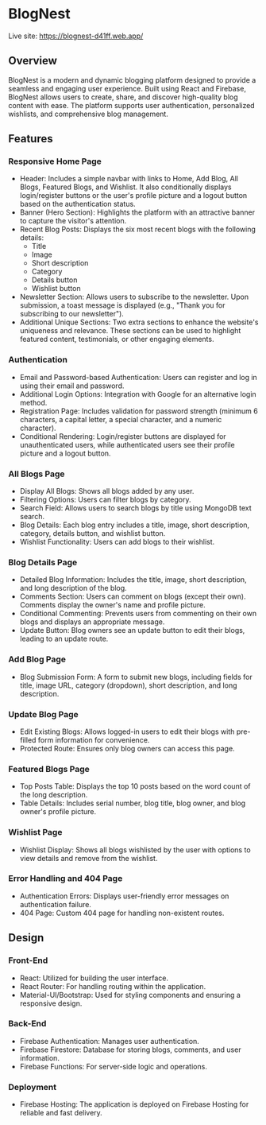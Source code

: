 BlogNest
========

Live site: <https://blognest-d41ff.web.app/>

Overview
--------

BlogNest is a modern and dynamic blogging platform designed to provide a seamless and engaging user experience. Built using React and Firebase, BlogNest allows users to create, share, and discover high-quality blog content with ease. The platform supports user authentication, personalized wishlists, and comprehensive blog management.

Features
--------

### Responsive Home Page

-   Header: Includes a simple navbar with links to Home, Add Blog, All Blogs, Featured Blogs, and Wishlist. It also conditionally displays login/register buttons or the user's profile picture and a logout button based on the authentication status.
-   Banner (Hero Section): Highlights the platform with an attractive banner to capture the visitor's attention.
-   Recent Blog Posts: Displays the six most recent blogs with the following details:
    -   Title
    -   Image
    -   Short description
    -   Category
    -   Details button
    -   Wishlist button
-   Newsletter Section: Allows users to subscribe to the newsletter. Upon submission, a toast message is displayed (e.g., "Thank you for subscribing to our newsletter").
-   Additional Unique Sections: Two extra sections to enhance the website's uniqueness and relevance. These sections can be used to highlight featured content, testimonials, or other engaging elements.

### Authentication

-   Email and Password-based Authentication: Users can register and log in using their email and password.
-   Additional Login Options: Integration with Google for an alternative login method.
-   Registration Page: Includes validation for password strength (minimum 6 characters, a capital letter, a special character, and a numeric character).
-   Conditional Rendering: Login/register buttons are displayed for unauthenticated users, while authenticated users see their profile picture and a logout button.

### All Blogs Page

-   Display All Blogs: Shows all blogs added by any user.
-   Filtering Options: Users can filter blogs by category.
-   Search Field: Allows users to search blogs by title using MongoDB text search.
-   Blog Details: Each blog entry includes a title, image, short description, category, details button, and wishlist button.
-   Wishlist Functionality: Users can add blogs to their wishlist.

### Blog Details Page

-   Detailed Blog Information: Includes the title, image, short description, and long description of the blog.
-   Comments Section: Users can comment on blogs (except their own). Comments display the owner's name and profile picture.
-   Conditional Commenting: Prevents users from commenting on their own blogs and displays an appropriate message.
-   Update Button: Blog owners see an update button to edit their blogs, leading to an update route.

### Add Blog Page

-   Blog Submission Form: A form to submit new blogs, including fields for title, image URL, category (dropdown), short description, and long description.

### Update Blog Page

-   Edit Existing Blogs: Allows logged-in users to edit their blogs with pre-filled form information for convenience.
-   Protected Route: Ensures only blog owners can access this page.

### Featured Blogs Page

-   Top Posts Table: Displays the top 10 posts based on the word count of the long description.
-   Table Details: Includes serial number, blog title, blog owner, and blog owner's profile picture.

### Wishlist Page

-   Wishlist Display: Shows all blogs wishlisted by the user with options to view details and remove from the wishlist.

### Error Handling and 404 Page

-   Authentication Errors: Displays user-friendly error messages on authentication failure.
-   404 Page: Custom 404 page for handling non-existent routes.

Design
------

### Front-End

-   React: Utilized for building the user interface.
-   React Router: For handling routing within the application.
-   Material-UI/Bootstrap: Used for styling components and ensuring a responsive design.

### Back-End

-   Firebase Authentication: Manages user authentication.
-   Firebase Firestore: Database for storing blogs, comments, and user information.
-   Firebase Functions: For server-side logic and operations.

### Deployment

-   Firebase Hosting: The application is deployed on Firebase Hosting for reliable and fast delivery.
